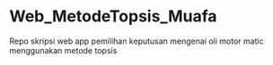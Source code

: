 # Web_MetodeTopsis_Muafa
Repo skripsi web app pemilihan keputusan mengenai oli motor matic menggunakan metode topsis
